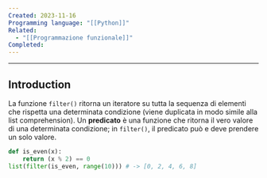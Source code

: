 ```yaml
---
Created: 2023-11-16
Programming language: "[[Python]]"
Related:
  - "[[Programmazione funzionale]]"
Completed:
---
```

---
## Introduction
La funzione `filter()` ritorna un iteratore su tutta la sequenza di elementi che rispetta una determinata condizione (viene duplicata in modo simile alla list comprehension). Un **predicato** è una funzione che ritorna il vero valore di una determinata condizione; in `filter()`, il predicato può e deve prendere un solo valore.

```python
def is_even(x):
	return (x % 2) == 0
list(filter(is_even, range(10))) # -> [0, 2, 4, 6, 8]
```